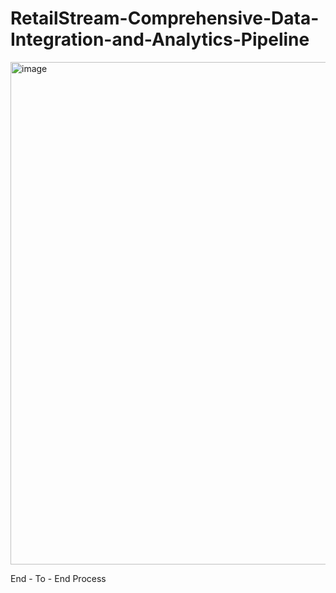 # RetailStream-Comprehensive-Data-Integration-and-Analytics-Pipeline








<img width="7364" height="804" alt="image" src="https://github.com/user-attachments/assets/1da60a78-c097-467a-8b73-3ab2e85c77b7" />





End - To - End Process
